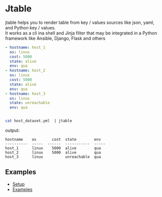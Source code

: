 


# Jtable  
jtable helps you to render table from key / values sources like json, yaml, and Python key / values.  
It works as a cli ina shell and Jinja filter that may be integrated in a Python framework like Ansible, Django, Flask and others  


```yaml
- hostname: host_1
  os: linux
  cost: 5000
  state: alive
  env: qua
- hostname: host_2
  os: linux
  cost: 5000
  state: alive
  env: qua
- hostname: host_3
  os: linux
  state: unreachable
  env: qua
```
```bash

cat host_dataset.yml  | jtable
```
output:

```text
hostname    os       cost  state        env
----------  -----  ------  -----------  -----
host_1      linux    5000  alive        qua
host_2      linux    5000  alive        qua
host_3      linux          unreachable  qua

```
## Examples

- [Setup](./doc/setup/README.md)
- [Examples](./doc/examples/README.md)